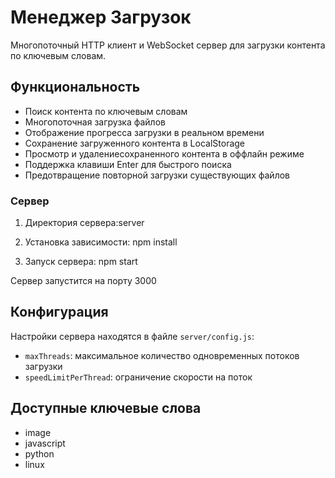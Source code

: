 # Менеджер Загрузок

Многопоточный HTTP клиент и WebSocket сервер для загрузки контента по ключевым словам.

## Функциональность

- Поиск контента по ключевым словам
- Многопоточная загрузка файлов
- Отображение прогресса загрузки в реальном времени
- Сохранение загруженного контента в LocalStorage
- Просмотр и удалениесохраненного контента в оффлайн режиме
- Поддержка клавиши Enter для быстрого поиска
- Предотвращение повторной загрузки существующих файлов


### Сервер

1. Директория сервера:server


2. Установка зависимости: npm install


3. Запуск сервера: npm start


Сервер запустится на порту 3000 

## Конфигурация

Настройки сервера находятся в файле `server/config.js`:

- `maxThreads`: максимальное количество одновременных потоков загрузки
- `speedLimitPerThread`: ограничение скорости на поток

## Доступные ключевые слова

- image
- javascript
- python
- linux
